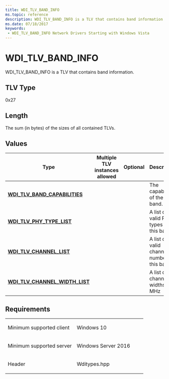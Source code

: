 ```yaml
---
title: WDI_TLV_BAND_INFO
ms.topic: reference
description: WDI_TLV_BAND_INFO is a TLV that contains band information.
ms.date: 07/18/2017
keywords:
 - WDI_TLV_BAND_INFO Network Drivers Starting with Windows Vista
---
```


# WDI\_TLV\_BAND\_INFO


WDI\_TLV\_BAND\_INFO is a TLV that contains band information.

## TLV Type


0x27

## Length


The sum (in bytes) of the sizes of all contained TLVs.

## Values


| Type                                                                 | Multiple TLV instances allowed | Optional | Description                                   |
|----------------------------------------------------------------------|--------------------------------|----------|-----------------------------------------------|
| [**WDI\_TLV\_BAND\_CAPABILITIES**](wdi-tlv-band-capabilities.md)    |                                |          | The capabilities of the band.                 |
| [**WDI\_TLV\_PHY\_TYPE\_LIST**](wdi-tlv-phy-type-list.md)           |                                |          | A list of valid PHY types in this band.       |
| [**WDI\_TLV\_CHANNEL\_LIST**](wdi-tlv-channel-list.md)              |                                |          | A list of valid channel numbers in this band. |
| [**WDI\_TLV\_CHANNEL\_WIDTH\_LIST**](wdi-tlv-channel-width-list.md) |                                |          | A list of channel widths in MHz               |

 

## Requirements

<table>
<colgroup>
<col width="50%" />
<col width="50%" />
</colgroup>
<tbody>
<tr class="odd">
<td><p>Minimum supported client</p></td>
<td><p>Windows 10</p></td>
</tr>
<tr class="even">
<td><p>Minimum supported server</p></td>
<td><p>Windows Server 2016</p></td>
</tr>
<tr class="odd">
<td><p>Header</p></td>
<td>Wditypes.hpp</td>
</tr>
</tbody>
</table>

 

 




